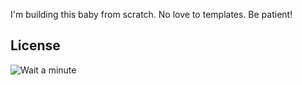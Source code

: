 I'm building this baby from scratch.
No love to templates.
Be patient!
## License
![Wait a minute](https://assets-auto.rbl.ms/7887452347b40bd3de7413af60956118ad40f553ef35a55989ae5f927832ce7b)
